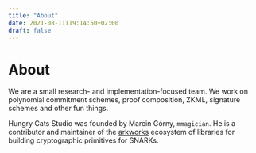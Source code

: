 ```yaml
---
title: "About"
date: 2021-08-11T19:14:50+02:00
draft: false
---
```

# About

We are a small research- and implementation-focused team.  We work on polynomial commitment schemes, proof composition, ZKML, signature schemes and other fun things.

Hungry Cats Studio was founded by Marcin Górny, `mmagician`. He is a contributor and maintainer of the [arkworks](/arkworks) ecosystem of libraries for building cryptographic primitives for SNARKs.
